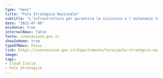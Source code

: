 ```yaml
---
type: "news"
title: "Polo Strategico Nazionale"
subtitle: "L’infrastruttura per garantire la sicurezza e l'autonomia tecnologica sugli asset strategici per il Paese."
date: "2021-07-08"
evidence: true
internalNews: false
fonte: innovazione.gov.it
showInHome: true
typeOfNews: Focus
link: https://innovazione.gov.it/dipartimento/focus/polo-strategico-nazionale/
image: 
tags:
- Cloud Italia
- Polo Strategico
---
```


